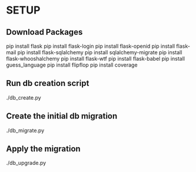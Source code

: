 # SETUP
## Download Packages
pip install flask
pip install flask-login
pip install flask-openid
pip install flask-mail
pip install flask-sqlalchemy
pip install sqlalchemy-migrate
pip install flask-whooshalchemy
pip install flask-wtf
pip install flask-babel
pip install guess_language
pip install flipflop
pip install coverage

## Run db creation script
./db_create.py

## Create the initial db migration
./db_migrate.py

## Apply the migration
./db_upgrade.py
